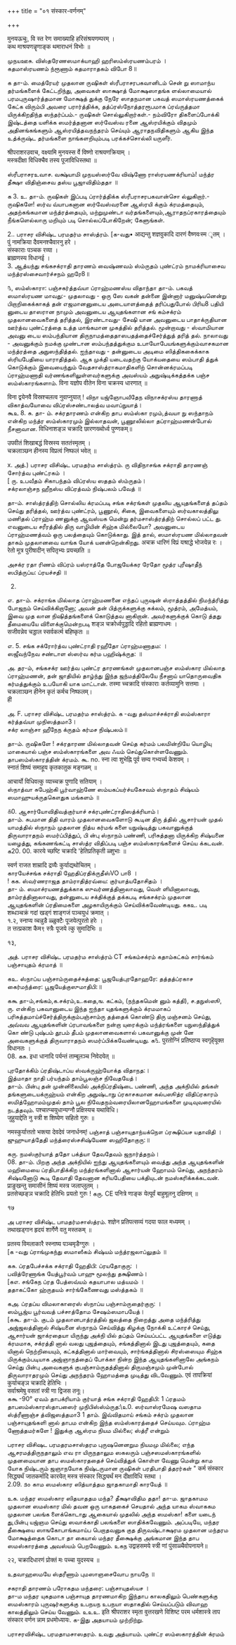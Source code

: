 +++
title = "०१ संस्कार-वर्णनम्"

+++

मुनयऊचुः, 
वि स्त रेण समाख्याहि हरिसंश्रयणम्परम् ।  
कथ माश्रयणन्नॄणाङ्क थमाराधनं विभोः ॥

முநயஊசு. 
விஸ்தரேணஸமாக்யாஹி ஹரிஸம்ஸ்ரயணம்பரம் ।  
கதமாஸ்ரயணம் ந்ரூணாம் கதமாராதகம் விபோ 8॥

க 
தா-ம். மைத்ரேயர் முதலான ருஷிகள் ஸ்ரீபராசரபகவானிடம் சென் 
று ஸாமாந்ய தர்மங்களைக் கேட்டறிந்து, அவைகள் ஸாக்ஷாத் மோக்ஷஸாதங்க ளல்லாமையால் பரமபுருஷார்த்தமான மோக்ஷத் துக்கு நேரே ஸாதநமான பகவத் ஸமாஸ்ரயணத்கைக் கேட்க விரும்பி அவரை பரார்த்திக்க, தத்ப்ரஸ்நோத்தரரூபமாக ப்ரவ்ருத்தமா யிருக்கிறதிந்த ஸந்தர்ப்பம்.- ருஷிகள் சொல்லுகிறார்கள்.- நம்விரோ திகளைப்போக்கி இஷ்டத்தை யளிக்க ஸமர்த்தனான ஸர்வேஸ்வ ரனை ஆஸ்ரயிக்கும் விதமும் அதினங்கங்களும் ஆஸ்ரயித்தவநந்தரம் செய்யும் ஆராதநவிதிகளும் ஆகிய இந்த உத்க்ருஷ்ட தர்மங்களை நாங்களறியும்படி பரக்கச்சொல்லி யருளீர். 

श्रीपराशरउवाच, 
वक्ष्यामि मुनयस्स र्वे विष्णो राश्रयणक्रियाम् ।  
मस्त्रदीक्षा विधिक्चैव तस्य पूजाविधिस्तथा ॥

ஸ்ரீபராசரஉவாச. 
வக்ஷ்யாமி முநயஸ்ஸர்வே விஷ்ணோ ராஸ்ரயணக்ரியாம்! மந்த்ர தீக்ஷா விதிஞ்சைவ தஸ்ய பூஜாவிதிம்ததா ॥

க 
3. 
உ. 
தா-ம். ருஷிகள் இப்படி ப்ரார்த்திக்க ஸ்ரீபராசரபகவான்சொ ல்லுகிறார்.- ருஷிகளே! ஸர்வ வ்யாபகனான ஸர்வேஸ்வரனை ஆஸ்ரயி க்கும் க்ரமத்தையும், அதற்கங்கமான மந்த்ரத்தையும், மற்றுமுண்டா வர்தங்களையும்,ஆராதநப்ரகாரத்தையும் நீங்களெல்லாரு மறியும் 
படி சொல்லப்போகிறேன்; கேளுங்கள். 

2.. 
பராசர விசிஷ்ட பரமதர்ம சாஸ்த்ரம். 
[க-வது• 
आद्यन्तु शज्ञवुकादि दारणं वैष्णवःस्म ृतम् ।  
पुं नामक्रिया दैवमनश्चैवारनु हरे ।  
संस्काराः पञ्चक रव्या ।  
ब्राह्मणस्य विधानई ।  
3. 
ஆத்யந்து சங்கசக்ராதி தாரணம் வைஷ்ணவம் ஸ்ம்ருதம் புண்ட்ரம் நாமக்ரியாசைவ மந்த்ரஸ்சைவார்ச்சநம் ஹரே8॥

௩, ஸம்ஸ்காரா: பஞ்சகர்த்தவ்யா ப்ராஹ்மணஸ்ய விதாந்தா 
தா-ம். பகவத் ஸமாஸ்ரயண மாவது:- முதலாவது - ஒரு ஸே வகன் தன்னை இன்னார் மனுஷ்யனென்று பிறாறிகைக்காகத் தன் எஜமானனுடைய அடையாளத்தைத் தரிப்பதுபோல் பிரிய8 பதியி னுடைய தாஸரான நாமும் அவனுடைய ஆயுதங்களான சங் கம்சக்ரம் முதலானவைகளைத் தரித்தல், இரண்டாவது- சேஷி யான அவனுடைய பாதாக்ருதியான ஊர்த்வ புண்ட்ரத்தை உத்த மாங்கமான முகத்தில் தரித்தல். மூன்றாவது - ஸ்வாமியான அவனு டைய ஸம்பந்தியான திருநாமத்தைதாஸபதத்தைச்சேர்த்துத் தரித் தல். நாலாவது - அவனுக்கும் நமக்கு முண்டான ஸம்பந்தத்துக்கும உபாயோபேயங்களுக்கும்வாசகமான மந்த்ரத்தை அநுஸந்தித்தல். ஐந்தாவது - தன்னுடைய அடிமை ஸித்திககைக்காக ஸ்ரியபேதியை யாராதித்தல். ஆக முக்தி யடைவதற்கு யோக்யதையை ஸம்பாதி த்துக் கொடுக்கும் இவையைந்தும் வேதசாஸ்த்ராகமாதிகளிற் சொன்னக்ரமப்படி ப்ராஹ்மணாதி வர்ணங்களிலுள்ளவர்களுக்கு அவஸ்யம் அநுஷ்டிக்கத்தக்க பஞ்ச ஸம்ஸ்காரங்களாம். 
विना यज्ञोप वीतेन विना चक्रस्य धारणात् ॥

विना द्वयेनवै विस्रश्चलत्व नुवाप्नुयात् ! விநா யஜ்ஞோபவீதேந விநாசக்ரஸ்ய தாரணாத் விகாத்வயோவை விப்ரஸ்சண்டாலத்வ மவாப்நுயாத்।  
கூஉ 
8. 
சு. 
தா- ம். சக்ரதாரணம் என்கிற தாப ஸம்ஸ்கா ரமும்,த்வயா நு ஸந்தாநம் என்கிற மந்த்ர ஸம்ஸ்காரமும் இல்லாதவன், பூணூலில்லா தப்ராஹ்மணன்போல் நீசனாவான. 
विधिनाशङ्ञ चक्रादि छारणख्चोर्ध्व पुण्णकम्॥

उपवीतं शिखाबद्धं विस्रस्य सततंस्मृतम् ।  
चक्रलाञ्छन हीनस्य विप्रत्वं निष्फलं भवेत् ॥

x. 
அத்.) 
பராசர விசிஷ்ட பரமதர்ம சாஸ்த்ரம். 
ரு 
விதிநாசங்க சக்ராதி தாரணஞ் சோர்த்வ புண்ட்ரகம் ।  
[ ரு. உபவீதம் சிகாபந்தம் விப்ரஸ்ய ஸததம் ஸ்ம்ருதம்।  
சக்ரலாஞ்சந ஹீநஸ்ய விப்ரத்வம் நிஷ்பலம் பவேத் ॥

தா-ம். சாஸ்த்ரத்திற் சொல்லிய க்ரமப்படி சங்க சக்ரங்கள் முதலிய ஆயுதங்களைத் தப்தம் செய்து தரித்தல், ஊர்த்வ புண்ட்ரம், பூணூல், சிகை, இவைகளையும் ஸர்வகாலத்திலு மணிதல் ப்ராஹ்ம ணனுக்கு ஆவஸ்யக மென்று தர்மசாஸ்த்ரத்திற் சொல்லப் பட்ட து. எவனுடைய சரீரத்தில் திரு வாழியின் சிஹ்க மில்லையோ? அவனுடைய ப்ராஹ்மணத்வம் ஒரு பலத்தையும் கொடுக்காது. இத் தால், ஸமாஸ்ரயண மில்லாதவன் தாகம் முதலானவை வாங்க யோக் யனன்றென்கிறது. 
अचक्र धारिणं विप्रं यश्राद्धे भोजयेन्न रः ।  
रेतो 
मूत्र पुरीषादीन् सपितृभ्यः प्रयच्छति ॥

அசக்ர ரதா ரிணம் விப்ரம் யஸ்ராத்தே போஜயேக்கர ரேதோ மூத்ர புரீஷாதீந் ஸபித்ருப்ய: ப்ரயச்சதி ॥

2. 
எ. 
தா-ம். சக்ராங்க மில்லாத ப்ராஹ்மணனை எந்தப் புருஷன் ஸ்ராத்தத்தில் நிமந்த்ரித்து போஜநம் செய்விக்கிறானோ; அவன் தன் பித்ருக்களுக்கு சுக்லம், மூத்ரம், அமேத்யம், இவை முத லான நிஷித்தங்களைக் கொடுத்தவ னாகிறான். அவர்களுக்குக் கொடு த்தது தீமையையே விளைக்குமென்றபடி 
शङ्ञ चक्रोर्ध्वपुड्डादि रहितो ब्राह्मणाधमः ।  
सजीवन्नेव चड्डाल स्सर्वकर्त्म बहिष्कृतः ॥

எ. 
5. 
சங்க சக்ரோர்த்வ புண்ட்ராதி ரஹீதோ ப்ராஹ்மணாதம: ।  
ஸஜீவந்நேவ சண்டாள ஸ்ஸர்வ கர்ம பஹிஷ்க்ருத: ॥

அ. 
தர-ம், சங்கசக்ர ஊர்த்வ புண்ட்ர தாரணங்கள் முதலானபஞ்ச ஸம்ஸ்கார மில்லாத ப்ராஹ்மணன், தன் ஜாதியில் தாழ்ந்து இந்த ஜந்மத்திலேயே நீசனாய் யாதொருவைதிக கர்மத்துக்கும் உபயோகி யாக மாட்டான். 
तस्मा च्चक्रादि संस्काराः कर्तव्यामुनि सत्तमाः ।  
चक्रलाञ्छन हीनेन कृतं कर्मच निष्फलम्।  
ही 

அ. 
F. 
பராசர விசிஷ்ட பரமதர்ம சாஸ்த்ரம். 
க -வது 
தஸ்மாச்சக்ராதி ஸம்ஸ்காரா கர்த்தவ்யா முநிஸத்தமா3।  
சக்ர லாஞ்சா ஹீநேந க்ருதம் கர்மச நிஷ்பலம்॥

தா-ம். ருஷிகளே ! சக்ரதாரண மில்லாதவன் செய்த கர்மம் பலமின்றியே யொழியு மாகையால் பஞ்ச ஸம்ஸ்காரங்களை அவ ஃயம் செய்துகொள்ளவேணும். 
தாபஸம்ஸ்காரத்தின் க்ரமம். 
கூ. 
no. 
स्ना त्वा शुभेह्नि पूर्व सम्य गभ्यर्च्य केशवम् ।  
स्नातं शिष्यं समाहूय कृतकातुक मङ्गळम् ॥

आचार्यो विधिवत्कु व्याच्चक्र पुणादि सतियाम् ।  
ஸ்நாத்வா சுபேஹ்கி பூர்வாஹ்ணே ஸம்யகப்யர்ச்யகேசவம் ஸ்நாதம் சிஷ்யம் ஸமாஹுயக்ருதகௌதுக மங்களம் ॥

௧0. ஆசார்யோவிதிவத்குர்யாச் சக்ரபுண்ட்ராதிஸத்க்ரியாம்।  
தா-ம். சுபமான திதி வாரம் முதலானவைகளோடு கூடின திரு த்தில் ஆசார்யன் முதல் யாமத்தில் ஸ்நாநம் முதலான நித்ய கர்மங் களை யநுஷ்டித்து பகவானுக்குத் திருவாராதநம் ஸமர்ப்பித்துப், பி ன்பு ஸ்நாநம் பண்ணி, பரிசுத்தனா யிருக்கிற சிஷ்யனை யழைத்து, கங்கணங்கட்டி சாஸ்த்ர விதிப்படி பஞ்ச ஸம்ஸ்காரங்களைச் செய்ய க்கடவன். 
க20. 
00. 
कारये च्छष्टि चक्रादि 'हेतिप्रतिकृती ळ्शुभाः ॥

स्वर्ण राजत शाम्रादि द्रव्यैः कुर्याद्यथोचितम् ।  
காரயேச்சங்க சக்ராதி ஹேதிப்ரதிக்ருதீஸ்VO பா8 ।  
! கக. ஸ்வர்ணராஜத தாம்ராதித்ரவ்யை: குர்யாத்யதோசிதம் ।  
தா- ம். ஸமாச்ரயணத்துக்காக ஸுவர்ணத்தினாலாவது, வெள் ளியினாலாவது, தாம்ரத்தினாலாவது, தன்னுடைய சக்திக்குத் தக்கபடி சங்கசக்ரம் முதலான ஆயுதங்களின் ப்ரதிமைகளை அழகாயிருக்கும் 
செய்விக்கவேண்டியது. 
ககஉ. 
படி 
शब्धञ्चक्रं गदां खड्गं शाङ्गजं पञ्चयुधं क्रमात् ।  
१.२, स्नाप्य व्चन्नुडै ळ्ळुक्टैः पूजयेत्पुरतो हरेः ।  
त त्तत्प्रकाश कैम९ स्त्रैः पूजये त्कु सुमादिभिः ॥

१३, 

அத். 
பராசர விசிஷ்ட பரமதர்ம சாஸ்த்ரம் 
CT 
சங்கம்சக்ரம் கதாம்கட்கம் சார்ங்கம் பஞ்சாயுதம் க்ரமாத் ॥

கஉ. ஸ்நாப்ய பஞ்சாம்ருதைச்சுத்தை: பூஜயேத்புரதோஹரே: தத்தத்ப்ரகாச கைர்மந்த்ரை: பூஜயேத்குஸுமாதிபி:॥

ககூ 
தா-ம்,சங்கம்,க.சக்ரம்,உ.கதை,ங. கட்கம், (நந்தகமென் 
னும் கத்தி), ச.தநுஸ்ஸூ, ரு. என்கிற பகவானுடைய இந்த ஐந்தா யுதங்களுக்கும் க்ரமமாகப் பரிசுத்தமாய்ச்சேர்த்திருக்கும்பஞ்சாம்ரு தத்தைக் கொண்டு திரு மஞ்சனம் செய்து, அவ்வவ ஆயுதங்களின் ப்ரபாவங்களை நன்றா யுரைக்கும் மந்த்ரங்களை யநுஸந்தித்துக் கொ ண்டு புஷ்பம் தூபம் தீபம் முதலானவைகளால் பகவானுக்கு முன் னே அவைகளுக்குத் திருவாராதநம் ஸமர்ப்பிக்கவேண்டியது. க௩. पुरतोग्निं प्रतिष्ठाप्य स्वगृहॆ्यूक्त विधानतः ।  
08. 
கசு. 
इधा धानादि पर्यन्तं ताम्बूलञ्च निवेदयेत् ॥

புரதோக்கிம் ப்ரதிஷ்டாப்ய ஸ்வக்ருஹ்யோக்த விதாநத:।  
இத்மாதா நாதி பர்யந்தம் தாம்பூலஞ்ச நிவேதயேத்।  
தா-ம். பின்பு தன் முன்னிலையில் அக்நிப்ரதிஷ்டை பண்ணி, அந்த அக்நியில் தங்கள் தங்களுடையக்ருஹ்யம் என்கிற அநுஷ்டாநு ப்ரகாசகமான கல்பஸூத்ர விதிப்ரகாரம் ஸமித்ஹோமம்முதல் தாம் பூல நிவேதநம்வரையிலானஹோமங்களை முடிவுவரையில் நடத்தவும். 
पश्चात्प्चयुधान्यग्नौ प्रक्षिस्यच यथाविधि।  
जुहुयाद्देति नु स्त्री श शिष्येण सहितो गुरुः ॥

नमस्कुर्यात्ततो भक्त्या देवदेवं जनार्धनम्! பஞ்சாத் பஞ்சாயுதாந்யக்நௌ ப்ரக்ஷிப்யச யதாவிதி ।  
ஜுஹுயாத்தேதி மந்த்ரைஸ்சசிஷ்யேண ஸஹிதோகுரு:॥

கரு. நமஸ்குர்யாத் ததோ பக்த்யா தேவதேவம் ஜநார்த்தநம்।  
08. 
தா-ம். பிறகு அந்த அக்நியில் ஐந்து ஆயுதங்களையும் வைத்து அந்த ஆயுதங்களின் மஹிமையை ப்ரதிபாதிக்கிற மந்த்ரங்களினால் ஆசார்யன் ஹோமம் செய்து, அநந்தரம் சிஷ்யனோடு கூடி தேவாதி தேவனான கரியபேதியை பக்தியுடன் நமஸ்கரிக்கக்கடவன். 
प्राङुखन्तु समासीनं शिष्यं मस्त्र जलाप्लुतम् ।  
प्रतसेच्छङ्ञ चक्रादि हेतिभिः प्रयतो गुरुः ! 
கரு. 
CE 
पनित्रे णाङ्क येत्पूर्वं बाहुमूलनु दक्षिणम् 
॥

१७ 

அ 
பராசர விசிஷ்ட பாமதர்மசாஸ்த்ரம். 
शज्ञेन प्रतिपत्सव्यं गदया फाल मध्यमम् ।  
तथाखड्गान हृदयं शार्गेणै वतु मस्तकम् ॥

प्रतस्य विमलाकारै स्स्नाष्य पञ्चमृडैग्गुरुः ।  
[க -வது 
ப்ராங்முகந்து ஸமாஸீகம் சிஷ்யம் மந்த்ரஜலாப்லுதம் ॥

கசு. ப்ரதபேச்சக்க சக்ராதி ஹேதிபி: ப்ரயதோகுரு: ।  
பவித்ரேணாங்க யேத்பூர்வம் பாஹு மூலந்து தக்ஷிணம்।  
[கஎ. சங்கேந ப்ரத பேத்ஸவ்யம் கதயாபால மத்யமம் ।  
ததாகட்கோ ஹ்ருதயம் சார்ங்கேணைவது மஸ்த்தகம் ॥

கஅ. ப்ரதப்ய விமலாகாரைஸ் ஸ்நாப்ய பஞ்சாம்ருதைர்குரு: ।  
ஸம்பூஜ்ய பூர்வவத் பச்சாத்தோம சேஷம்ஸமாபயேத்।  
[ககூ. தா-ம். குடம் முதலானபாத்ரத்தில் ஜலத்தை நிறைத்து அதை மந்த்ரித்து அஜ்ஜலத்தினால் சிஷ்யனை ஸ்நாநம் செய்வித்து கிழக்கு நோக்கி உட்காரச் செய்து, ஆசார்யன் ஜாக்ரதையா யிருந்து அக்நி யில் தப்தம் செய்யப்பட்ட ஆயுதங்களை எடுத்து க்ரமமாக, சக்ரத்தி னால் வலது புஜத்தையும், சங்கத்தினால் இடது புஜத்தையும், கதை யினால் நெற்றியையும், கட்கத்தினால் மார்வையும், சார்ங்கத்தினால் சிரஸ்ஸையும சிஹ்க மிருக்கும்படியாக அஜ்ஞாநத்தைப் போக்கா நின்ற இந்த ஆயுதங்களினாலே அங்கநம் செய்து பின்பு அவைகளுக் குபஞ்சாம்ருதத்தினால் திருமஞ்சமும் முன்போல் திருவாராதரமும் செய்து அநந்தரம் ஹோமத்தை முடித்து விடவேணும். 
एवं तापक्रियां कुर्याचङ्ञ चक्रादि हेतिभिः ।  
सर्वाश्रमेषु वसतां स्त्री णा द्विजस तनूः।  
ககூ 
-90° 
ஏவம் தாபக்ரியாம் குர்யாத் சங்க சக்ராதி ஹேதிபி: 1 ப்ரதமம் தாபஸம்ஸ்காரஸ்தாபஸைர் முநிபிஸ்ஸ்ம்ருத:\உ0. ஸர்வாஸ்ரமேஷ வஸதாம ஸ்த்ரீணாஞ்ச த்விஜஸத்தமா3 1 தாம். இவ்விதமாய் சங்கம் சக்ரம் முதலான பஞ்சாயுதங்களி னால் தாபம என்கிற இந்த ஸம்ஸ்காரத்தைச் செய்யவும. ப்ராஹ்ம ணோத்தமர்களே ! இதுக்கு ஆஸ்ரம நியம மில்லை; ஸ்த்ரீ என்றும் 

பராசர விசிஷட பரமதரமசாஸ்தரம 
புருஷனெனறும நியமமு மில்லை; எந்த ஆசரமத்திருநதாலும் எவ ரா யிருநதாலும ஸகலரும் பஞ்சஸமஸ்காரங்களில் முதனமையான தாப ஸமஸ்காரததைச் செய்வித்துக் கொள்ள வேணு மென்று காம யோக நிஷ்டரும் ஜஞாநயோக நிஷ்டருமான ருஷிகள் பரதிபாதி 
த்தரர்கள் 
" कर्म संस्कार सिद्ध्यर्थं जातकर्मादि कारयेत् 
मस्त्र संस्कार सिद्ध्यर्थं मन दीक्षाविधि स्तथा ।  
2.09. 
ܘܦ 
காம ஸமஸ்கார ஸித்யாத்தம ஜாதகாமாதி காரயேத் ॥

உக. மந்தர ஸமஸ்கார ஸிதயாததம மந்த? தீக்ஷாவிதிம ததா! 
தா-ம. ஜாதகாமம முதலான ஸமஸ்கார மில் தவன ஒரு யாகதகைச் செயதால் அந்த யாகம ஸ்வாககம முதலான பலங்க ளைக்கொடாது ஆகையால் முதலில் அந்த ஸமஸ்கா! களை யடைந் து,பின்பு யஜ்ஞம செய்து ஸவாக்காதி பலங்களை ஸாதிக்கவேணும். அப்படியே, மந்தர தீக்ஷையை ஸாஙகோபாங்கமாய்ப பெறாதவனுக குத திருவஷ்டாக்ஷரம முதலான மந்தரம மோக்ஷத்தைக கொடா தா கையால் மந்தர தீக்ஷைக்கு அங்கமான இந்த தாப ஸமஸ்காரத்தை அவஸ்யம் பெறவேணும். 
உகந 
उद्वाहसमये स्त्री णां पुंसाळ्चैवोपनायने॥

२२, चक्रादिधारणं प्रोक्तं मः पच्चा युदस्यच ॥

உதவாஹஸமயே ஸ்தரீணாம் புமஸாஞசைவோப நாயநே ॥

சகராதி தாரணம் பரோகதம மந்தரை: பஞ்சாயுதஸ்யச ।  
தா-ம மந்தர யுகதமாக பஞ்சாயுத தாரணமாகிற இந்தாப காலகதிலும் பெண்களுக்கு ஸமஸ்காரம் புருஷர்களுக்கு உபநயந உபநயா ஸதாகதில் செய்யப்படும் விவாஹ காலத்திலும் செய்ய 
வேணும். 
உஉஉ. 
इति श्रीपराशर स्मृता वुत्तरखणे विशिष्ट परम धर्मशास्त्रे ताप संस्कार वर्णन न्नाम प्रधमोध्यायः. 
க-இது அதயாயம் முற்றிற்று. 

பராசரவிசிஷ்ட பரமதாமசாஸதரம். 
உவது அத்யாயம். 
புண்ட்ர ஸம்ஸகாரத்தின் க்ரமம் 
